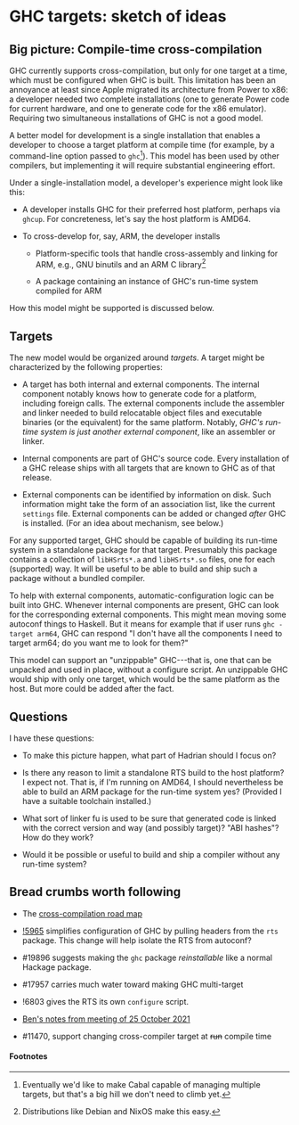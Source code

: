 # GHC targets: sketch of ideas

## Big picture: Compile-time cross-compilation

GHC currently supports cross-compilation, but only for one target at a
time, which must be configured when GHC is built.  This limitation has
been an annoyance at least since Apple migrated its architecture from
Power to x86: a developer needed two complete installations (one to
generate Power code for current hardware, and one to generate code for
the x86 emulator).  Requiring two simultaneous installations of GHC is
not a good model.

A better model for development is a single installation that enables a
developer to choose a target platform at compile time (for example, by
a command-line option passed to `ghc`[^cabal]). This model has been
used by other compilers, but implementing it will require substantial
engineering effort.

[^cabal]: Eventually we'd like to make Cabal capable of managing
multiple targets, but that's a big hill we don't need to climb yet.

Under a single-installation model, a developer's experience might look
like this:

  - A developer installs GHC for their preferred host platform,
    perhaps via `ghcup`.  For concreteness, let's say the host
    platform is AMD64.

  - To cross-develop for, say, ARM, the developer installs

      * Platform-specific tools that handle cross-assembly and linking
        for ARM, e.g., GNU binutils and an ARM C library[^cross-toolchain]

      * A package containing an instance of GHC's run-time system
        compiled for ARM

How this model might be supported is discussed below.

[^cross-toolchain]: Distributions like Debian and NixOS make this easy.


## Targets

The new model would be organized around *targets*.  A target might be
characterized by the following properties:

  - A target has both internal and external components.
    The internal component notably knows how to generate code for a
    platform, including foreign calls.
    The external components include the assembler and linker needed to
    build relocatable object files and executable binaries (or the
    equivalent) for the same platform.
    Notably, *GHC's run-time system is just another external
    component*, like an assembler or linker.

  - Internal components are part of GHC's source code.  Every
    installation of a GHC release ships with all targets that are
    known to GHC as of that release.

  - External components can be identified by information on disk.
    Such information might take the form of an association list, like
    the current `settings` file.  External components can be added or
    changed *after* GHC is installed.  (For an idea about mechanism,
    see below.)

For any supported target, GHC should be capable of building its
run-time system in a standalone package for that target.  Presumably
this package contains a collection of `libHSrts*.a` and `libHSrts*.so`
files, one for each (supported) way.  It will be useful to be able to
build and ship such a package without a bundled compiler.

To help with external components, automatic-configuration logic can be
built into GHC.  Whenever internal components are present, GHC can
look for the corresponding external components.  This might mean
moving some autoconf things to Haskell.  But it means for example that
if user runs `ghc -target arm64`, GHC can respond "I don't have all
the components I need to target arm64; do you want me to look for
them?"

This model can support an "unzippable" GHC---that is, one that can
be unpacked and used in place, without a configure script.
An unzippable GHC would ship with only one target, which would be
the same platform as the host.  But more could be added after the fact.
  

## Questions

I have these questions:

  - To make this picture happen, what part of Hadrian should I focus on?
    
  - Is there any reason to limit a standalone RTS build to the host
    platform?  I expect not.  That is, if I'm running on AMD64,
    I should nevertheless be able to build an ARM package for the
    run-time system yes?  (Provided I have a suitable toolchain installed.)

  - What sort of linker fu is used to be sure that generated code is
    linked with the correct version and way (and possibly target)?
    "ABI hashes"?  How do they work?

  - Would it be possible or useful to build and ship a compiler
    without any run-time system?


## Bread crumbs worth following

  - The [cross-compilation road map](./roadmap)

  - [!5965](https://gitlab.haskell.org/ghc/ghc/-/merge_requests/5965)
    simplifies configuration of GHC by pulling headers from the `rts`
    package.  This change will help isolate the RTS from autoconf?

  - #19896 suggests making the `ghc` package *reinstallable* like a
    normal Hackage package.

  - #17957 carries much water toward making GHC multi-target

  - !6803 gives the RTS its own `configure` script.

  - [Ben's notes from meeting of 25 October 2021](https://edit.smart-cactus.org/5KTMmI22R3-_onn3oqhkZg#)

  - #11470, support changing cross-compiler target at ~~run~~ compile time

#### Footnotes
